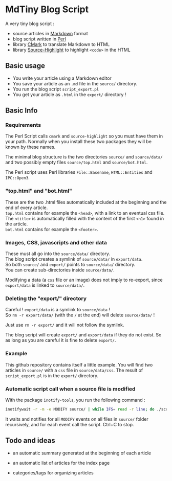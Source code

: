 # MdTiny Blog Script

A very tiny blog script :
- source articles in [Markdown](https://commonmark.org/) format
- blog script written in [Perl](https://www.perl.org/) 
- library [CMark](https://github.com/commonmark/cmark) to translate Markdown to HTML
- library [Source-Highlight](https://www.gnu.org/software/src-highlite/) to highlight `<code>` in the HTML

## Basic usage

- You write your article using a Markdown editor
- You save your article as an `.md` file in the `source/` directory.
- You run the blog script `script_export.pl`
- You get your article as `.html` in the `export/` directory !

## Basic Info

### Requirements

The Perl Script calls `cmark` and `source-highlight` so you must have them in your path. Normally when you install these two packages they will be known by these names.

The minimal blog structure is the two directories `source/` and `source/data/` and two possibly empty files `source/top.html` and `source/bot.html`.

The Perl script uses Perl libraries `File::Basename`, `HTML::Entities` and `IPC::Open3`.

### "top.html" and "bot.html"

These are the two .html files automatically included at the beginning and the end of every article. \
`top.html` contains for example the `<head>`, with a link to an eventual css file.\
The `<title>` is automatically filled with the content of the first `<h1>` found in the article.\
`bot.html` contains for example the `<footer>`.

### Images, CSS, javascripts and other data

These must all go into the `source/data/` directory. \
The blog script creates a symlink of `source/data/` in `export/data`.\
So both `source/` and `export/` points to `source/data/` directory.\
You can create sub-directories inside `source/data/`.

Modifying a data (a `css` file or an image) does not imply to re-export, since `export/data` is linked to `source/data/`.

### Deleting the "export/" directory 

Careful ! `export/data` is a symlink to `source/data` !\
So `rm -r export/data/` (with the `/` at the end) will delete `source/data/` !

Just use `rm -r export/` and it will not follow the symlink.

The blog script will create `export/` and `export/data` if they do not exist. So as long as you are careful it is fine to delete `export/`.

### Example

This github repository contains itself a little example. You will find two articles in `source/` with a `css` file in `source/data/css`. The result of `script_export.pl` is in the `export/` directory. 

### Automatic script call when a source file is modified

With the package `inotify-tools`, you run the following command :

```bash
inotifywait -r -m -e MODIFY source/ | while IFS= read -r line; do ./script_export.pl ; done
```

It waits and notifies for all `MODIFY` events on all files in `source/` folder recursively, and for each event call the script. Ctrl+C to stop.

## Todo and ideas

- an automatic summary generated at the beginning of each article

- an automatic list of articles for the index page

- categories/tags for organizing articles

  